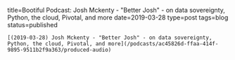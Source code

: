 
title=Bootiful Podcast: Josh Mckenty - "Better Josh" - on data sovereignty, Python, the cloud, Pivotal, and more
date=2019-03-28
type=post
tags=blog
status=published
~~~~~~
[(2019-03-28) Josh Mckenty - "Better Josh" - on data sovereignty, Python, the cloud, Pivotal, and more](/podcasts/ac45826d-ffaa-414f-9895-9511b2f9a363/produced-audio) 
            